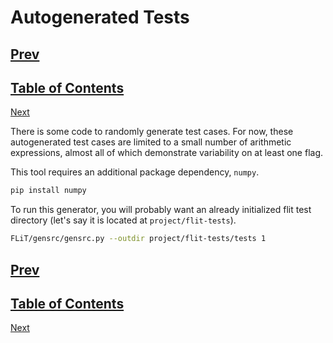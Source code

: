 # Autogenerated Tests

[Prev](analyze-results.md)
-
[Table of Contents](README.md)
-
[Next](test-input-generator.md)

There is some code to randomly generate test cases.  For now, these autogenerated test cases are limited to a small number of arithmetic expressions, almost all of which demonstrate variability on at least one flag.

This tool requires an additional package dependency, `numpy`.

```bash
pip install numpy
```

To run this generator, you will probably want an already initialized flit test directory (let's say it is located at `project/flit-tests`).

```bash
FLiT/gensrc/gensrc.py --outdir project/flit-tests/tests 1
```

[Prev](analyze-results.md)
-
[Table of Contents](README.md)
-
[Next](test-input-generator.md)

